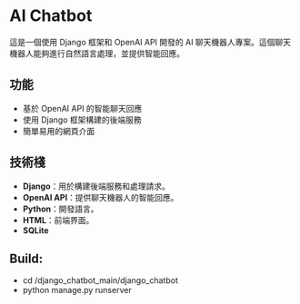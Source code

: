 # AI Chatbot

這是一個使用 Django 框架和 OpenAI API 開發的 AI 聊天機器人專案。這個聊天機器人能夠進行自然語言處理，並提供智能回應。
## 功能

- 基於 OpenAI API 的智能聊天回應
- 使用 Django 框架構建的後端服務
- 簡單易用的網頁介面

## 技術棧

- **Django**：用於構建後端服務和處理請求。
- **OpenAI API**：提供聊天機器人的智能回應。
- **Python**：開發語言。
- **HTML**：前端界面。
- **SQLite**

## Build:
- cd /django_chatbot_main/django_chatbot
- python manage.py runserver
